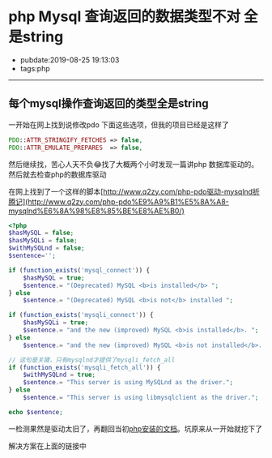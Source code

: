 # php Mysql 查询返回的数据类型不对 全是string

- pubdate:2019-08-25 19:13:03
- tags:php

---------

## 每个mysql操作查询返回的类型全是string

一开始在网上找到说修改pdo 下面这些选项，但我的项目已经是这样了

```php
PDO::ATTR_STRINGIFY_FETCHES => false,
PDO::ATTR_EMULATE_PREPARES  => false,
```

然后继续找，苦心人天不负😂找了大概两个小时发现一篇讲php 数据库驱动的。
然后就去检查php的数据库驱动

在网上找到了一个这样的脚本[http://www.q2zy.com/php-pdo驱动-mysqlnd折腾记](http://www.q2zy.com/php-pdo%E9%A9%B1%E5%8A%A8-mysqlnd%E6%8A%98%E8%85%BE%E8%AE%B0/)

```php
<?php
$hasMySQL = false;
$hasMySQLi = false;
$withMySQLnd = false;
$sentence='';

if (function_exists('mysql_connect')) {
    $hasMySQL = true;
    $sentence.= "(Deprecated) MySQL <b>is installed</b> ";
} else
    $sentence.= "(Deprecated) MySQL <b>is not</b> installed ";

if (function_exists('mysqli_connect')) {
    $hasMySQLi = true;
    $sentence.= "and the new (improved) MySQL <b>is installed</b>. ";
} else
    $sentence.= "and the new (improved) MySQL <b>is not installed</b>. ";

// 这句是关键，只有mysqlnd才提供了mysqli_fetch_all
if (function_exists('mysqli_fetch_all')) {
    $withMySQLnd = true;
    $sentence.= "This server is using MySQLnd as the driver.";
} else
    $sentence.= "This server is using libmysqlclient as the driver.";

echo $sentence;
```

一检测果然是驱动太旧了，再翻回当初[php安装的文档](./php安装)。坑原来从一开始就挖下了

解决方案在上面的链接中
